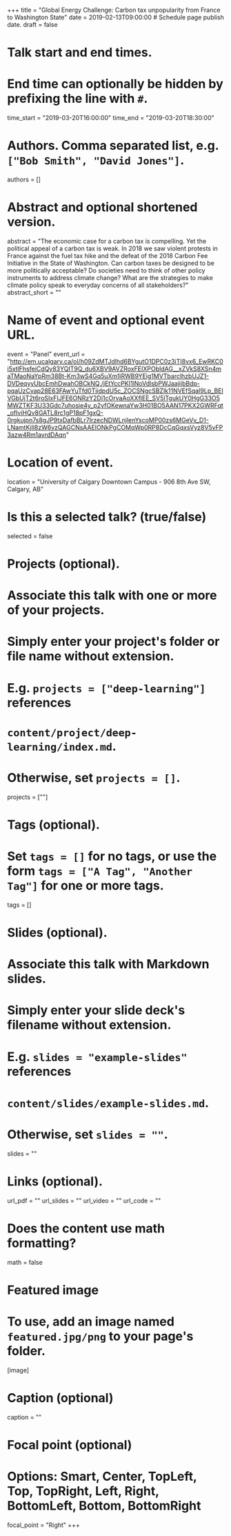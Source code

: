 +++
title = "Global Energy Challenge: Carbon tax unpopularity from France to Washington State"
date = 2019-02-13T09:00:00  # Schedule page publish date.
draft = false

# Talk start and end times.
#   End time can optionally be hidden by prefixing the line with `#`.
time_start = "2019-03-20T16:00:00"
time_end = "2019-03-20T18:30:00"

# Authors. Comma separated list, e.g. `["Bob Smith", "David Jones"]`.
authors = []

# Abstract and optional shortened version.
abstract = "The economic case for a carbon tax is compelling. Yet the political appeal of a carbon tax is weak. In 2018 we saw violent protests in France against the fuel tax hike and the defeat of the 2018 Carbon Fee Initiative in the State of Washington. Can carbon taxes be designed to be more politically acceptable? Do societies need to think of other policy instruments to address climate change? What are the strategies to make climate policy speak to everyday concerns of all stakeholders?"
abstract_short = ""

# Name of event and optional event URL.
event = "Panel"
event_url = "http://em.ucalgary.ca/ol/h09ZdMTJdlhd6BYgutO1DPC0z3iTI8vx6_EwRKC0i5xtlFhsfeiCdQy83YQIT9Q_du6XBV9AVZRoxFEIXPObIdAG__xZVkS8XSn4maTMaoNaYpRm38Bt-Km3wS4Gq5uXm1iRWB9YEig1MVTbarclhzbUJZ1-DVDeqyyUbcEmhDwahOBCkNQ,/jEtYccPKI1lNoVdlsbPWJaajijbBdp-pqaUzCvap28E63FAwYuTfd0TiidpdU5c_ZOCSNgcSBZlk11NVEfSqaI9Lp_BEIVGbUjT2t6roSIxFIJFE6ONRzY2Di1cOrvaAoXXfIEE_SV5lTgukUY0HgG33O5MWZTKF3U33Gdc7uhosie4y_p2yfOKewnaYw3H01BO5AAN17PKX2GWRFqt_ofIviHQv8GATL8rc1gP18pF1gxQ-0rgkujpn7s8gJP9txDafbBLr7IrzecNDWLnjlenYscoMP00zs6MGeVv_D1-LNamtKjIl8zW6vzQAGCNsAAEIONkPgCOMqWp0RP8DcCqGqxsVyz8V5vFP3azw4Rm1ayrdDAqn"

# Location of event.
location = "University of Calgary Downtown Campus - 906 8th Ave SW, Calgary, AB"

# Is this a selected talk? (true/false)
selected = false

# Projects (optional).
#   Associate this talk with one or more of your projects.
#   Simply enter your project's folder or file name without extension.
#   E.g. `projects = ["deep-learning"]` references 
#   `content/project/deep-learning/index.md`.
#   Otherwise, set `projects = []`.
projects = [""]

# Tags (optional).
#   Set `tags = []` for no tags, or use the form `tags = ["A Tag", "Another Tag"]` for one or more tags.
tags = []

# Slides (optional).
#   Associate this talk with Markdown slides.
#   Simply enter your slide deck's filename without extension.
#   E.g. `slides = "example-slides"` references 
#   `content/slides/example-slides.md`.
#   Otherwise, set `slides = ""`.
slides = ""

# Links (optional).
url_pdf = ""
url_slides = ""
url_video = ""
url_code = ""

# Does the content use math formatting?
math = false

# Featured image
# To use, add an image named `featured.jpg/png` to your page's folder. 
[image]
  # Caption (optional)
  caption = ""

  # Focal point (optional)
  # Options: Smart, Center, TopLeft, Top, TopRight, Left, Right, BottomLeft, Bottom, BottomRight
  focal_point = "Right"
+++


